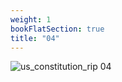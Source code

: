 ```yaml
---
weight: 1
bookFlatSection: true
title: "04"
---
```


![us_constitution_rip 04 ](../../jpg/scan0044_04.jpg)

